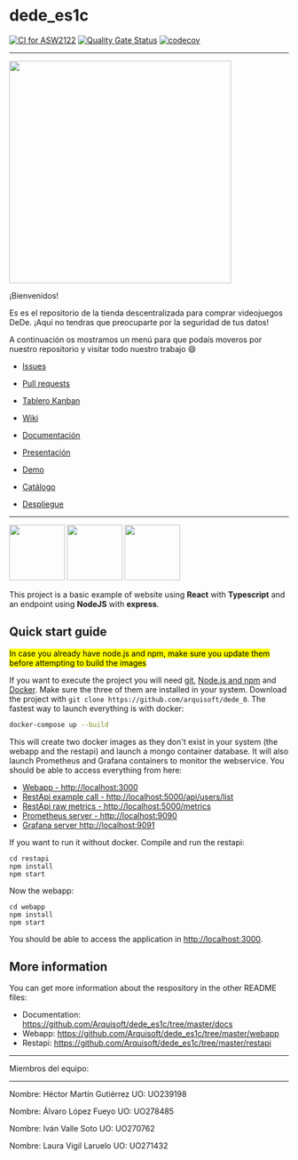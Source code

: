 # dede_es1c

[![CI for ASW2122](https://github.com/Arquisoft/dede_es1c/actions/workflows/asw2122.yml/badge.svg)](https://github.com/Arquisoft/dede_es1c/actions/workflows/asw2122.yml)
[![Quality Gate Status](https://sonarcloud.io/api/project_badges/measure?project=Arquisoft_dede_es1c&metric=alert_status)](https://sonarcloud.io/summary/new_code?id=Arquisoft_dede_es1c)
[![codecov](https://codecov.io/gh/Arquisoft/dede_es1c/branch/master/graph/badge.svg?token=jpawuhA8eG)](https://codecov.io/gh/Arquisoft/dede_es1c)

*****************************************************************

 <img src="http://drive.google.com/uc?export=view&id=1ip-YahU4mQ7A-FgJtKgmiA1vFw8HgLqz" height="400">
 
 ¡Bienvenidos!
 
 Es es el repositorio de la tienda descentralizada para comprar videojuegos DeDe. 
 ¡Aquí no tendras que preocuparte por la seguridad de tus datos!
 
 A continuación os mostramos un menú para que podaís moveros por nuestro repositorio y visitar todo nuestro trabajo 😄
 
 - [Issues](https://github.com/Arquisoft/dede_es1c/issues)
 
 - [Pull requests](https://github.com/Arquisoft/dede_es1c/pulls?q=is%3Apr+is%3Aclosed)
 
 - [Tablero Kanban](https://github.com/Arquisoft/dede_es1c/projects/1)
 
 - [Wiki](https://github.com/Arquisoft/dede_es1c/wiki)
 
 - [Documentación](https://arquisoft.github.io/dede_es1c/)
 
 - [Presentación](https://prezi.com/view/E08iWtXhjlvqvguv1lul/)
 
 - [Demo](https://www.youtube.com/watch?v=JKiTZTN_Pt0)
 
 - [Catálogo](https://prezi.com/i/cwqk5gvpjow5/)
 
 - [Despliegue](https://secure-oasis-78684.herokuapp.com/)
 

*****************************************************************
<p float="left">
<img src="https://blog.wildix.com/wp-content/uploads/2020/06/react-logo.jpg" height="100">
<img src="https://miro.medium.com/max/1200/0*RbmfNyhuBb8G3LWh.png" height="100">
<img src="https://miro.medium.com/max/365/1*Jr3NFSKTfQWRUyjblBSKeg.png" height="100">
</p>


This project is a basic example of website using **React** with **Typescript** and an endpoint using **NodeJS** with **express**.

## Quick start guide
<mark>In case you already have node.js and npm, make sure you update them before attempting to build the images</mark>

If you want to execute the project you will need [git](https://git-scm.com/downloads), [Node.js and npm](https://www.npmjs.com/get-npm) and [Docker](https://docs.docker.com/get-docker/). Make sure the three of them are installed in your system. Download the project with `git clone https://github.com/arquisoft/dede_0`. The fastest way to launch everything is with docker:
```bash
docker-compose up --build
```
This will create two docker images as they don't exist in your system (the webapp and the restapi) and launch a mongo container database. It will also launch Prometheus and Grafana containers to monitor the webservice. You should be able to access everything from here:
 - [Webapp - http://localhost:3000](http://localhost:3000)
 - [RestApi example call - http://localhost:5000/api/users/list](http://localhost:5000/api/users/list)
 - [RestApi raw metrics - http://localhost:5000/metrics](http://localhost:5000/metrics)
 - [Prometheus server - http://localhost:9090](http://localhost:9090)
 - [Grafana server http://localhost:9091](http://localhost:9091)
 
If you want to run it without docker. Compile and run the restapi:
```shell
cd restapi
npm install
npm start
```

Now the webapp:

```shell
cd webapp
npm install
npm start
```

You should be able to access the application in [http://localhost:3000](http://localhost:3000).

## More information
You can get more information about the respository in the other README files:
- Documentation: https://github.com/Arquisoft/dede_es1c/tree/master/docs
- Webapp: https://github.com/Arquisoft/dede_es1c/tree/master/webapp
- Restapi: https://github.com/Arquisoft/dede_es1c/tree/master/restapi


*****************************************************************

Miembros del equipo:

*****************************************************************

Nombre: Héctor Martín Gutiérrez
UO: UO239198

Nombre: Álvaro López Fueyo
UO: UO278485

Nombre: Iván Valle Soto
UO: UO270762

Nombre: Laura Vigil Laruelo
UO: UO271432
